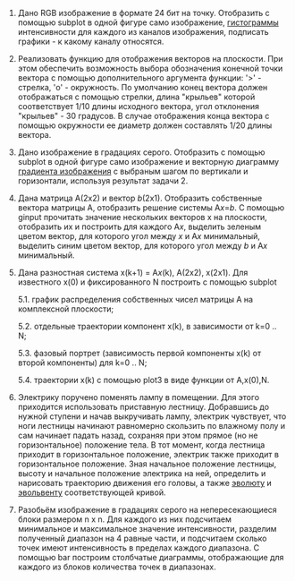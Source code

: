 1. Дано RGB изображение в формате 24 бит на точку. Отобразить с помощью subplot в одной фигуре само изображение, [гистограммы](https://ru.wikipedia.org/wiki/%D0%93%D0%B8%D1%81%D1%82%D0%BE%D0%B3%D1%80%D0%B0%D0%BC%D0%BC%D0%B0_(%D1%84%D0%BE%D1%82%D0%BE%D0%B3%D1%80%D0%B0%D1%84%D0%B8%D1%8F)) интенсивности для каждого из каналов изображения, подписать графики - к какому каналу относятся.
2. Реализовать функцию для отображения векторов на плоскости. При этом обеспечить возможность выбора обозначения конечной точки вектора с помощью дополнительного аргумента функции: '>' - стрелка, 'o' - окружность. По умолчанию конец вектора должен отображаться с помощью стрелки, длина "крыльев" которой соответствует 1/10 длины исходного вектора, угол отклонения "крыльев" - 30 градусов. В случае отображения конца вектора с помощью окружности ее диаметр должен составлять 1/20 длины вектора. 
 3. Дано изображение в градациях серого. Отобразить с помощью subplot в одной фигуре само изображение и векторную диаграмму [градиента изображения](https://ru.wikipedia.org/wiki/%D0%9E%D0%BF%D0%B5%D1%80%D0%B0%D1%82%D0%BE%D1%80_%D0%A1%D0%BE%D0%B1%D0%B5%D0%BB%D1%8F)  с выбраным шагом по вертикали и горизонтали, используя результат задачи 2.
4. Дана матрица A(2x2) и вектор *b*(2x1).  Отобразить собственные вектора матрицы A, отобразить решение системы A*x*=*b*. С помощью ginput прочитать значение нескольких векторов x на плоскости, отобразить их и построить для каждого A*x*, выделить зеленым цветом вектор, для которого угол между *x* и A*x* минимальный, выделить синим цветом вектор, для которого угол между *b* и A*x* минимальный.
5. Дана разностная система x(k+1) = A*x*(k), A(2x2), x(2x1). Для известного x(0) и фиксированного N построить с помощью subplot

     5.1. график распределения собственных чисел матрицы A на комплексной плоскости; 
     
     5.2. отдельные траектории компонент x(k), в зависимости от k=0 .. N;
     
     5.3. фазовый портрет (зависимость первой компоненты x(k) от второй компоненты) для k=0 .. N;
     
     5.4. траектории x(k) с помощью plot3 в виде функции от A,x(0),N.
6. Электрику поручено поменять лампу в помещении. Для этого приходится использовать приставную лестницу. Добравшись до нужной ступени и начав выкручивать лампу, электрик чувствует, что ноги лестницы начинают равномерно скользить по влажному полу и сам начинает падать назад, сохраняя при этом прямое (но не горизонтальное) положение тела. В тот момент, когда лестница приходит в горизонтальное положение, электрик также приходит в горизонтальное положение. Зная начальное положение лестницы, высоту и начальное положение электрика на ней, определить и нарисовать траекторию движения его головы, а также [эволюту](https://ru.wikipedia.org/wiki/%D0%AD%D0%B2%D0%BE%D0%BB%D1%8E%D1%82%D0%B0) и [эвольвенту](https://ru.wikipedia.org/wiki/%D0%AD%D0%B2%D0%BE%D0%BB%D1%8C%D0%B2%D0%B5%D0%BD%D1%82%D0%B0) соответствующей кривой. 
7. Разобьём изображение в градациях серого на непересекающиеся блоки размером n x n. Для каждого из них подсчитаем минимальное 
и максимальное значение интенсивности, разделим полученный диапазон на 4 равные части, и подсчитаем сколько точек имеют интенсивность в пределах каждого диапазона.
С помощью bar построим столбчатые диаграммы, отображающие для каждого из блоков количества точек в диапазонах.

